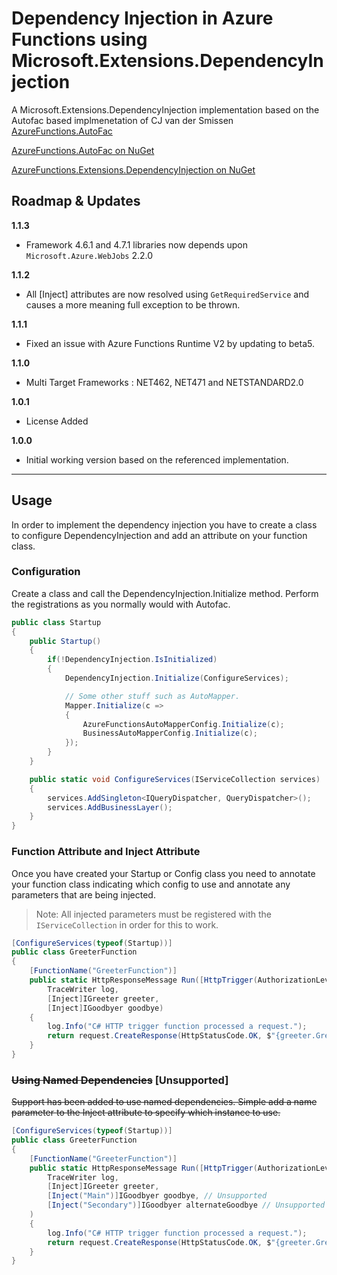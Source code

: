 # Dependency Injection in Azure Functions using Microsoft.Extensions.DependencyInjection

A Microsoft.Extensions.DependencyInjection implementation based on the 
Autofac based implmenetation of CJ van der Smissen [AzureFunctions.AutoFac](https://github.com/introtocomputerscience/azure-function-autofac-dependency-injection) 


[AzureFunctions.AutoFac on NuGet](https://www.nuget.org/packages/AzureFunctions.Autofac)

[AzureFunctions.Extensions.DependencyInjection on NuGet](https://www.nuget.org/packages/AzureFunctions.Extensions.DependencyInjection)

## Roadmap & Updates
**1.1.3**
- Framework 4.6.1 and 4.7.1 libraries now depends upon `Microsoft.Azure.WebJobs` 2.2.0

**1.1.2**
- All [Inject] attributes are now resolved using `GetRequiredService` and causes a more meaning full exception to be thrown.

**1.1.1**
- Fixed an issue with Azure Functions Runtime V2 by updating to beta5.

**1.1.0**
- Multi Target Frameworks : NET462, NET471 and NETSTANDARD2.0

**1.0.1**
- License Added

**1.0.0**
- Initial working version based on the referenced implementation.
---

## Usage
In order to implement the dependency injection you have to create a class to configure DependencyInjection and add an attribute on your function class.

### Configuration
Create a class and call the DependencyInjection.Initialize method. Perform the registrations as you normally would with Autofac.
```c#
public class Startup
{
    public Startup()
    {
        if(!DependencyInjection.IsInitialized)
        {
            DependencyInjection.Initialize(ConfigureServices);

            // Some other stuff such as AutoMapper.
            Mapper.Initialize(c =>
            {
                AzureFunctionsAutoMapperConfig.Initialize(c);
                BusinessAutoMapperConfig.Initialize(c);
            });
        }            
    }

    public static void ConfigureServices(IServiceCollection services)
    {
        services.AddSingleton<IQueryDispatcher, QueryDispatcher>();
        services.AddBusinessLayer();
    }
}
```
### Function Attribute and Inject Attribute
Once you have created your Startup or Config class you need to annotate your function class indicating which config to use and annotate any parameters that are being injected. 
> Note: All injected parameters must be registered with the `IServiceCollection` in order for this to work.
```c#
[ConfigureServices(typeof(Startup))]
public class GreeterFunction
{
    [FunctionName("GreeterFunction")]
    public static HttpResponseMessage Run([HttpTrigger(AuthorizationLevel.Function, "get", Route = null)]HttpRequestMessage request, 
        TraceWriter log, 
        [Inject]IGreeter greeter, 
        [Inject]IGoodbyer goodbye)
    {
        log.Info("C# HTTP trigger function processed a request.");
        return request.CreateResponse(HttpStatusCode.OK, $"{greeter.Greet()} {goodbye.Goodbye()}");
    }
}
```
### ~~Using Named Dependencies~~ [Unsupported]
~~Support has been added to use named dependencies. Simple add a name parameter to the Inject attribute to specify which instance to use.~~
```c#
[ConfigureServices(typeof(Startup))]
public class GreeterFunction
{
    [FunctionName("GreeterFunction")]
    public static HttpResponseMessage Run([HttpTrigger(AuthorizationLevel.Function, "get", Route = null)]HttpRequestMessage request, 
        TraceWriter log, 
        [Inject]IGreeter greeter, 
        [Inject("Main")]IGoodbyer goodbye, // Unsupported
        [Inject("Secondary")]IGoodbyer alternateGoodbye // Unsupported
    )
    {
        log.Info("C# HTTP trigger function processed a request.");
        return request.CreateResponse(HttpStatusCode.OK, $"{greeter.Greet()} {goodbye.Goodbye()} or {alternateGoodbye.Goodbye()}");
    }
}
```


